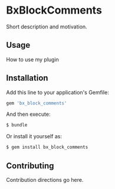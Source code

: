 # BxBlockComments
Short description and motivation.

## Usage
How to use my plugin

## Installation
Add this line to your application's Gemfile:

```ruby
gem 'bx_block_comments'
```

And then execute:
```bash
$ bundle
```

Or install it yourself as:
```bash
$ gem install bx_block_comments
```

## Contributing
Contribution directions go here.
